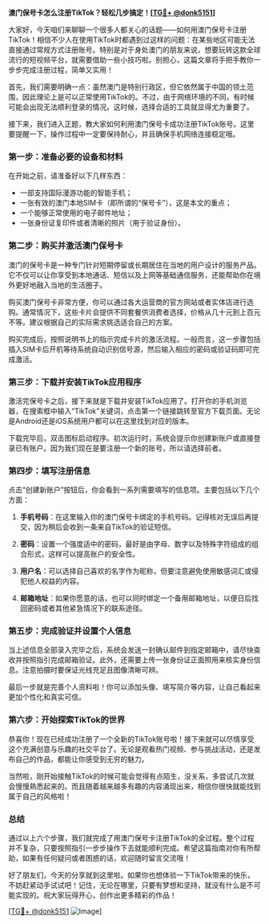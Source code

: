**澳门保号卡怎么注册TikTok？轻松几步搞定！[[TG💪+ @donk5151](https://t.me/s/donk5151)]**

大家好，今天咱们来聊聊一个很多人都关心的话题——如何用澳门保号卡注册TikTok！相信不少人在使用TikTok时都遇到过这样的问题：在某些地区可能无法直接通过常规方式注册账号。特别是对于身处澳门的朋友来说，想要玩转这款全球流行的短视频平台，就需要借助一些小技巧啦。别担心，这篇文章将手把手教你一步步完成注册过程，简单又实用！

首先，我们需要明确一点：虽然澳门是特别行政区，但它依然属于中国的领土范围，因此理论上是可以正常使用TikTok的。不过，由于网络环境的不同，有时候可能会出现无法顺利登录的情况。这时候，选择合适的工具就显得尤为重要了。

接下来，我们进入正题，教大家如何利用澳门保号卡成功注册TikTok账号。这里要提醒一下，操作过程中一定要保持耐心，并且确保手机网络连接稳定哦。

### 第一步：准备必要的设备和材料

在开始之前，请准备好以下几样东西：
- 一部支持国际漫游功能的智能手机；
- 一张有效的澳门本地SIM卡（即所谓的“保号卡”），这是本文的重点；
- 一个能够正常使用的电子邮件地址；
- 一张身份证复印件或者清晰的照片（用于验证身份）。

### 第二步：购买并激活澳门保号卡

澳门的保号卡是一种专门针对短期停留或长期居住在当地的用户设计的服务产品。它不仅可以让你享受到本地通话、短信以及上网等基础通信服务，还能帮助你在境外更好地融入当地的生活圈子。

购买澳门保号卡非常方便，你可以通过各大运营商的官方网站或者实体店进行选购。通常情况下，这些卡片会提供不同套餐供消费者选择，价格从几十元到上百元不等。建议根据自己的实际需求挑选适合自己的方案。

购买完成后，按照说明书上的指示完成卡片的激活流程。一般而言，这一步骤包括插入SIM卡后开机等待系统自动识别信号源，然后输入相应的密码或验证码即可完成激活。

### 第三步：下载并安装TikTok应用程序

激活完保号卡之后，接下来就是下载并安装TikTok应用了。打开你的手机浏览器，在搜索框中输入“TikTok”关键词，点击第一个链接跳转至官方下载页面。无论是Android还是iOS系统用户都可以在这里找到对应的版本。

下载完毕后，双击图标启动程序。初次运行时，系统会提示你创建新账户或直接登录已有账户。因为我们现在是要注册一个新的账号，所以请选择前者。

### 第四步：填写注册信息

点击“创建新账户”按钮后，你会看到一系列需要填写的信息项。主要包括以下几个方面：

1. **手机号码**：在这里输入你的澳门保号卡绑定的手机号码。记得核对无误后再提交，因为稍后会收到一条来自TikTok的验证短信。
   
2. **密码**：设置一个强度适中的密码，最好是由字母、数字以及特殊字符组成的组合形式，这样可以提高账户的安全性。

3. **用户名**：可以选择自己喜欢的名字作为昵称，但要注意避免使用敏感词汇或侵犯他人权益的内容。

4. **邮箱地址**：如果你愿意的话，也可以同时绑定一个备用邮箱地址，以便日后找回密码或者其他紧急情况下的联系途径。

### 第五步：完成验证并设置个人信息

当上述信息全部录入完毕之后，系统会发送一封确认邮件到指定邮箱中，请尽快查收并按照指引完成邮箱验证。此外，还需要上传一张身份证正面照用来核实身份信息。注意拍摄时要保证光线充足且图像清晰可辨。

最后一步就是完善个人资料啦！你可以添加头像、填写简介等内容，让自己看起来更加个性化和真实可信。

### 第六步：开始探索TikTok的世界

恭喜你！现在已经成功注册了一个全新的TikTok账号啦！接下来就可以尽情享受这个充满创意与乐趣的社交平台了。无论是观看热门视频、参与挑战活动，还是发布自己的作品，都能让你感受到无穷的魅力。

当然啦，刚开始接触TikTok的时候可能会觉得有点陌生，没关系，多尝试几次就会慢慢熟悉起来的。而且随着越来越多有趣的内容涌现出来，相信你很快就能找到属于自己的风格啦！

### 总结

通过以上六个步骤，我们就完成了用澳门保号卡注册TikTok的全过程。整个过程并不复杂，只要按照指引一步步操作下去就能顺利完成。希望这篇指南对你有所帮助，如果有任何疑问或者困惑的话，欢迎随时留言交流哦！

好了朋友们，今天的分享就到这里啦。如果你也想体验一下TikTok带来的快乐，不妨赶紧动手试试吧！记住，无论在哪里，只要有梦想和坚持，就没有什么是不可能实现的。祝大家玩得开心，创作出更多精彩的作品！

[[TG💪+ @donk5151](https://t.me/s/donk5151) ![Image](https://i.postimg.cc/rwNCRYN7/Snipaste-2025-04-30-17-27-05.png)]